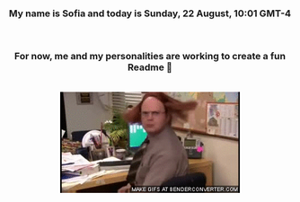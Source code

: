 


<div align="center">
<h3 >My name is Sofia and today is Sunday, 22 August, 10:01 GMT-4</h3><br>
<h3 >For now, me and my personalities are working to create a fun Readme 👋
</h3><br>
<img src='img/dwight.gif' alt='working...'/>
</div>
